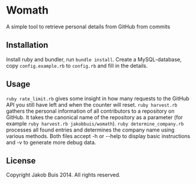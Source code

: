 # Womath

A simple tool to retrieve personal details from GitHub from commits

## Installation
Install ruby and bundler, run `bundle install`. Create a MySQL-database, copy `config.example.rb` to `config.rb` and fill in the details. 

## Usage
`ruby rate_limit.rb` gives some insight in how many requests to the GitHub API you still have left and when the counter will reset. `ruby harvest.rb` gathers the personal information of all contributors to a repository on GitHub. It takes the canonical name of the repository as a parameter (for example `ruby harvest.rb jakobbuis/womath`). `ruby determine_company.rb` processes all found entries and determines the company name using various methods. Both files accept -h or --help to display basic instructions and -v to generate more debug data. 

## License
Copyright Jakob Buis 2014. All rights reserved.
